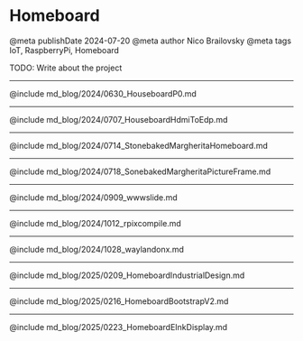# Homeboard

@meta publishDate 2024-07-20
@meta author Nico Brailovsky
@meta tags IoT, RaspberryPi, Homeboard

TODO: Write about the project

---

@include md_blog/2024/0630_HouseboardP0.md

---

@include md_blog/2024/0707_HouseboardHdmiToEdp.md

---

@include md_blog/2024/0714_StonebakedMargheritaHomeboard.md

---

@include md_blog/2024/0718_SonebakedMargheritaPictureFrame.md

---

@include md_blog/2024/0909_wwwslide.md

---

@include md_blog/2024/1012_rpixcompile.md

---

@include md_blog/2024/1028_waylandonx.md

---

@include md_blog/2025/0209_HomeboardIndustrialDesign.md

---

@include md_blog/2025/0216_HomeboardBootstrapV2.md

---

@include md_blog/2025/0223_HomeboardEInkDisplay.md

